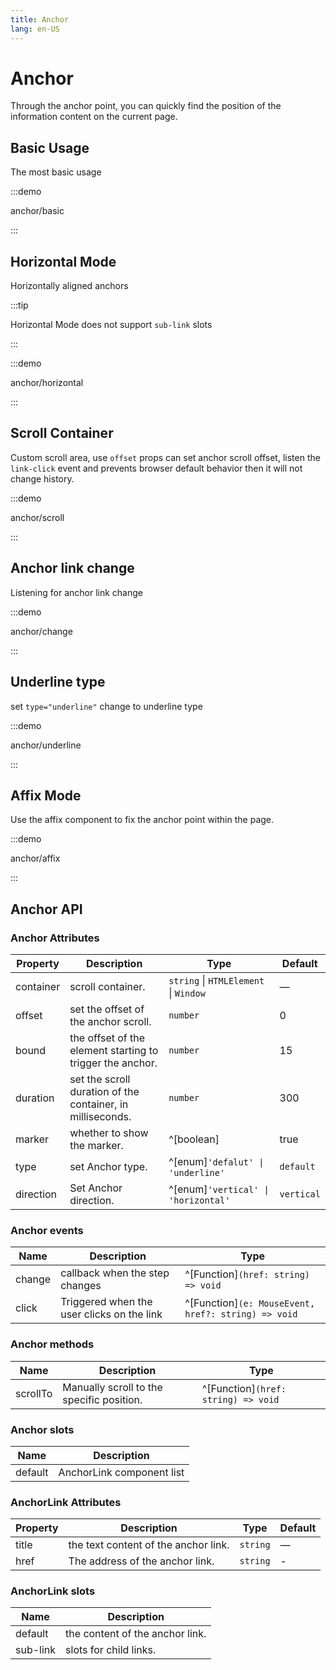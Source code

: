 ```yaml
---
title: Anchor
lang: en-US
---
```


# Anchor

Through the anchor point, you can quickly find the position of the information content on the current page.

## Basic Usage

The most basic usage

:::demo

anchor/basic

:::

## Horizontal Mode

Horizontally aligned anchors

:::tip

Horizontal Mode does not support `sub-link` slots

:::

:::demo

anchor/horizontal

:::

## Scroll Container

Custom scroll area, use `offset` props can set anchor scroll offset, listen the `link-click` event and prevents browser default behavior then it will not change history.

:::demo

anchor/scroll

:::

## Anchor link change

Listening for anchor link change

:::demo

anchor/change

:::

## Underline type

set `type="underline"` change to underline type

:::demo

anchor/underline

:::

## Affix Mode

Use the affix component to fix the anchor point within the page.

:::demo

anchor/affix

:::

## Anchor API

### Anchor Attributes

| Property   | Description                              | Type                                                  | Default |
| ---------- | ---------------------------------------- | ----------------------------------------------------- | ------- |
| container  | scroll container.                        | `string` \| `HTMLElement` \| `Window `                | —       |
| offset     | set the offset of the anchor scroll.     | `number`                                              | 0    |
| bound      | the offset of the element starting to trigger the anchor. | `number`                             | 15      |
| duration   | set the scroll duration of the container, in milliseconds.          | `number`                   | 300    |
| marker     | whether to show the marker.              | ^[boolean]                                            | true   |
| type       | set Anchor type.                         | ^[enum]`'defalut' \| 'underline'`                     | `default` |
| direction     | Set Anchor direction.                 | ^[enum]`'vertical' \| 'horizontal'`                   | `vertical`   |

### Anchor events

| Name   | Description                    | Type                                   |
| ------ | ------------------------------ | -------------------------------------- |
| change | callback when the step changes | ^[Function]`(href: string) => void` |
| click  | Triggered when the user clicks on the link  | ^[Function]`(e: MouseEvent, href?: string) => void` |

### Anchor methods

| Name       | Description                                                   |  Type   |
| ---------- | ------------------------------------------------------------- | ------- |
| scrollTo   | Manually scroll to the specific position.                     | ^[Function]`(href: string) => void`|


### Anchor slots

| Name       | Description                                                   |
| ---------- | ------------------------------------------------------------- |
| default    | AnchorLink component list                                     |


### AnchorLink Attributes

| Property   | Description                              | Type                                                  | Default |
| ---------- | ---------------------------------------- | ----------------------------------------------------- | ------- |
| title      | the text content of the anchor link.     | `string`                                              | —       |
| href       | The address of the anchor link.          | `string`                                              | -       |

### AnchorLink slots

| Name     | Description |
| -------- | ----------- |
| default  | the content of the anchor link.   |
| sub-link | slots for child links. |
